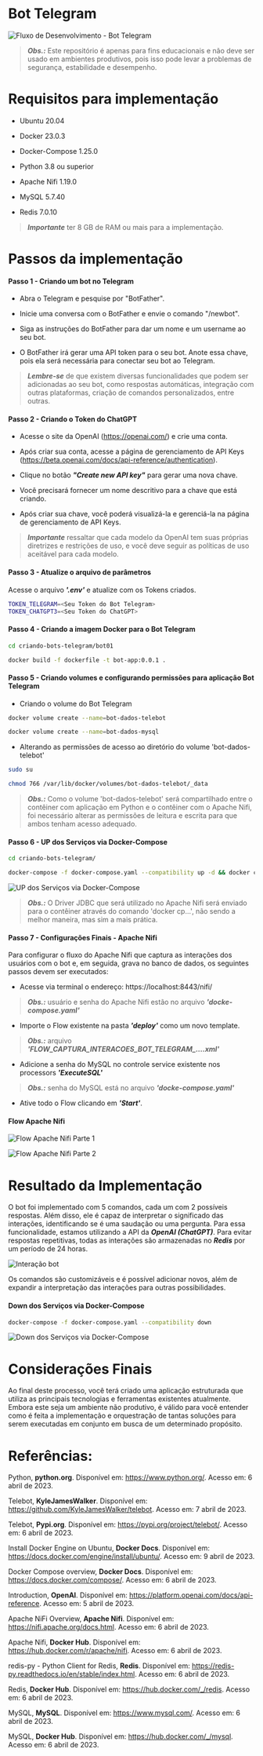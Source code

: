 
# Bot Telegram

![Fluxo de Desenvolvimento - Bot Telegram](bot01/deploy/fluxo-bot-telegram.png)

> ***Obs.:*** Este repositório é apenas para fins educacionais e não deve ser usado em ambientes produtivos, pois isso pode levar a problemas de segurança, estabilidade e desempenho.


# Requisitos para implementação

- Ubuntu 20.04

- Docker 23.0.3

- Docker-Compose 1.25.0

- Python 3.8 ou superior

- Apache Nifi 1.19.0

- MySQL 5.7.40

- Redis 7.0.10

> ***Importante*** ter 8 GB de RAM ou mais para a implementação.

# Passos da implementação


#### Passo 1 - Criando um bot no Telegram

- Abra o Telegram e pesquise por "BotFather".

- Inicie uma conversa com o BotFather e envie o comando "/newbot".

- Siga as instruções do BotFather para dar um nome e um username ao seu bot.

- O BotFather irá gerar uma API token para o seu bot. Anote essa chave, pois ela será necessária para conectar seu bot ao Telegram.

> ***Lembre-se*** de que existem diversas funcionalidades que podem ser adicionadas ao seu bot, como respostas automáticas, integração com outras plataformas, criação de comandos personalizados, entre outras. 


#### Passo 2 - Criando o Token do ChatGPT

- Acesse o site da OpenAI (https://openai.com/) e crie uma conta.

- Após criar sua conta, acesse a página de gerenciamento de API Keys (https://beta.openai.com/docs/api-reference/authentication).

- Clique no botão ***"Create new API key"*** para gerar uma nova chave.

- Você precisará fornecer um nome descritivo para a chave que está criando.

- Após criar sua chave, você poderá visualizá-la e gerenciá-la na página de gerenciamento de API Keys.

> ***Importante*** ressaltar que cada modelo da OpenAI tem suas próprias diretrizes e restrições de uso, e você deve seguir as políticas de uso aceitável para cada modelo.


#### Passo 3 - Atualize o arquivo de parâmetros

Acesse o arquivo ***'.env'*** e atualize com os Tokens criados.

```bash
TOKEN_TELEGRAM=<Seu Token do Bot Telegram>
TOKEN_CHATGPT3=<Seu Token do ChatGPT>
```

#### Passo 4 - Criando a imagem Docker para o Bot Telegram

```bash
cd criando-bots-telegram/bot01
```

```bash
docker build -f dockerfile -t bot-app:0.0.1 .
```

#### Passo 5 - Criando volumes e configurando permissões para aplicação Bot Telegram

- Criando o volume do Bot Telegram

```bash
docker volume create --name=bot-dados-telebot
```

```bash
docker volume create --name=bot-dados-mysql
```

- Alterando as permissões de acesso ao diretório do volume 'bot-dados-telebot'

```bash
sudo su
```

```bash
chmod 766 /var/lib/docker/volumes/bot-dados-telebot/_data
```

> ***Obs.:*** Como o volume 'bot-dados-telebot' será compartilhado entre o contêiner com aplicação em Python e o contêiner com o Apache Nifi, foi necessário alterar as permissões de leitura e escrita para que ambos tenham acesso adequado.


#### Passo 6 - UP dos Serviços via Docker-Compose

```bash
cd criando-bots-telegram/
```

```bash
docker-compose -f docker-compose.yaml --compatibility up -d && docker cp bot01/deploy/mysql-connector-j-8.0.31.jar bot-nifi:/home/nifi
```

![UP dos Serviços via Docker-Compose](bot01/deploy/servicos-docker-compose-up.png)

> ***Obs.:*** O Driver JDBC que será utilizado no Apache Nifi será enviado para o contêiner através do comando 'docker cp...', não sendo a melhor maneira, mas sim a mais prática.


#### Passo 7 -  Configurações Finais - Apache Nifi

Para configurar o fluxo do Apache Nifi que captura as interações dos usuários com o bot e, em seguida, grava no banco de dados, os seguintes passos devem ser executados:

- Acesse via terminal o endereço: https://localhost:8443/nifi/

> ***Obs.:*** usuário e senha do Apache Nifi estão no arquivo ***'docke-compose.yaml'***

- Importe o Flow existente na pasta ***'deploy'*** como um novo template.

> ***Obs.:*** arquivo ***'FLOW_CAPTURA_INTERACOES_BOT_TELEGRAM_....xml'***

- Adicione a senha do MySQL no controle service existente nos processors ***'ExecuteSQL'***

> ***Obs.:*** senha do MySQL está no arquivo ***'docke-compose.yaml'***

- Ative todo o Flow clicando em ***'Start'***.

#### Flow Apache Nifi

![Flow Apache Nifi Parte 1](bot01/deploy/flow-apache-nifi-parte1.png)

![Flow Apache Nifi Parte 2](bot01/deploy/flow-apache-nifi-parte2.png)


# Resultado da Implementação

O bot foi implementado com 5 comandos, cada um com 2 possíveis respostas. Além disso, ele é capaz de interpretar o significado das interações, identificando se é uma saudação ou uma pergunta. Para essa funcionalidade, estamos utilizando a API da ***OpenAI (ChatGPT)***. Para evitar respostas repetitivas, todas as interações são armazenadas no ***Redis*** por um período de 24 horas.

![Interação bot](bot01/deploy/interacao-bot.png)

Os comandos são customizáveis e é possível adicionar novos, além de expandir a interpretação das interações para outras possibilidades.


#### Down dos Serviços via Docker-Compose

```bash
docker-compose -f docker-compose.yaml --compatibility down
```

![Down dos Serviços via Docker-Compose](bot01/deploy/servicos-docker-compose-down.png)

# Considerações Finais

Ao final deste processo, você terá criado uma aplicação estruturada que utiliza as principais tecnologias e ferramentas existentes atualmente. Embora este seja um ambiente não produtivo, é válido para você entender como é feita a implementação e orquestração de tantas soluções para serem executadas em conjunto em busca de um determinado propósito.


# Referências:

Python, **python.org**. Disponível em: <https://www.python.org/>. Acesso em: 6 abril de 2023.

Telebot, **KyleJamesWalker**. Disponível em: <https://github.com/KyleJamesWalker/telebot>. Acesso em: 7 abril de 2023.

Telebot, **Pypi.org**. Disponível em: <https://pypi.org/project/telebot/>. Acesso em: 6 abril de 2023.

Install Docker Engine on Ubuntu, **Docker Docs**. Disponível em: <https://docs.docker.com/engine/install/ubuntu/>. Acesso em: 9 abril de 2023.

Docker Compose overview, **Docker Docs**. Disponível em: <https://docs.docker.com/compose/>. Acesso em: 6 abril de 2023.

Introduction, **OpenAI**. Disponível em: <https://platform.openai.com/docs/api-reference>. Acesso em: 5 abril de 2023.

Apache NiFi Overview, **Apache Nifi**. Disponível em: <https://nifi.apache.org/docs.html>. Acesso em: 6 abril de 2023.

Apache Nifi, **Docker Hub**. Disponível em: <https://hub.docker.com/r/apache/nifi>. Acesso em: 6 abril de 2023.

redis-py - Python Client for Redis, **Redis**. Disponível em: <https://redis-py.readthedocs.io/en/stable/index.html>. Acesso em: 6 abril de 2023.

Redis, **Docker Hub**. Disponível em: <https://hub.docker.com/_/redis>. Acesso em: 6 abril de 2023.

MySQL, **MySQL**. Disponível em: <https://www.mysql.com/>. Acesso em: 6 abril de 2023.

MySQL, **Docker Hub**. Disponível em: <https://hub.docker.com/_/mysql>. Acesso em: 6 abril de 2023.
